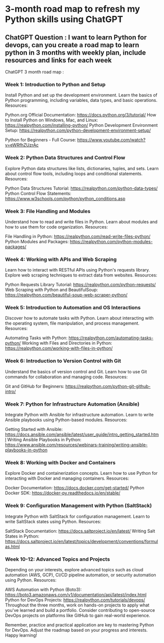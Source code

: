 # 3-month road map to refresh my Python skills using ChatGPT

## ChatGPT Question : I want to learn Python for devops, can you create a road map to learn python in 3 months with weekly plan, include resources and links for each week

ChatGPT 3 month road map :

### Week 1: Introduction to Python and Setup

Install Python and set up the development environment.
Learn the basics of Python programming, including variables, data types, and basic operations.
Resources:

Python.org Official Documentation: https://docs.python.org/3/tutorial/
How to Install Python on Windows, Mac, and Linux: https://realpython.com/installing-python/
Python Development Environment Setup: https://realpython.com/python-development-environment-setup/

Python for Beginners - Full Course: https://www.youtube.com/watch?v=eWRfhZUzrAc

### Week 2: Python Data Structures and Control Flow

Explore Python data structures like lists, dictionaries, tuples, and sets.
Learn about control flow tools, including loops and conditional statements.
Resources:

Python Data Structures Tutorial: https://realpython.com/python-data-types/
Python Control Flow Statements: https://www.w3schools.com/python/python_conditions.asp

### Week 3: File Handling and Modules

Understand how to read and write files in Python.
Learn about modules and how to use them for code organization.
Resources:

File Handling in Python: https://realpython.com/read-write-files-python/
Python Modules and Packages: https://realpython.com/python-modules-packages/

### Week 4: Working with APIs and Web Scraping

Learn how to interact with RESTful APIs using Python's requests library.
Explore web scraping techniques to extract data from websites.
Resources:

Python Requests Library Tutorial: https://realpython.com/python-requests/
Web Scraping with Python and BeautifulSoup: https://realpython.com/beautiful-soup-web-scraper-python/

### Week 5: Introduction to Automation and OS Interactions

Discover how to automate tasks with Python.
Learn about interacting with the operating system, file manipulation, and process management.
Resources:

Automating Tasks with Python: https://realpython.com/automating-tasks-python/
Working with Files and Directories in Python: https://realpython.com/working-with-files-in-python/

### Week 6: Introduction to Version Control with Git

Understand the basics of version control and Git.
Learn how to use Git commands for collaboration and managing code.
Resources:

Git and GitHub for Beginners: https://realpython.com/python-git-github-intro/

### Week 7: Python for Infrastructure Automation (Ansible)

Integrate Python with Ansible for infrastructure automation.
Learn to write Ansible playbooks using Python-based modules.
Resources:

Getting Started with Ansible: https://docs.ansible.com/ansible/latest/user_guide/intro_getting_started.html
Writing Ansible Playbooks in Python: https://www.ansible.com/resources/webinars-training/writing-ansible-playbooks-in-python

### Week 8: Working with Docker and Containers

Explore Docker and containerization concepts.
Learn how to use Python for interacting with Docker and managing containers.
Resources:

Docker Documentation: https://docs.docker.com/get-started/
Python Docker SDK: https://docker-py.readthedocs.io/en/stable/

### Week 9: Configuration Management with Python (SaltStack)

Integrate Python with SaltStack for configuration management.
Learn to write SaltStack states using Python.
Resources:

SaltStack Documentation: https://docs.saltproject.io/en/latest/
Writing Salt States in Python: https://docs.saltproject.io/en/latest/topics/development/conventions/formulas.html

### Week 10-12: Advanced Topics and Projects

Depending on your interests, explore advanced topics such as cloud automation (AWS, GCP), CI/CD pipeline automation, or security automation using Python.
Resources:

AWS Automation with Python (Boto3): https://boto3.amazonaws.com/v1/documentation/api/latest/index.html
Python for DevOps Projects: https://realpython.com/tutorials/devops/
Throughout the three months, work on hands-on projects to apply what you've learned and build a portfolio. Consider contributing to open-source DevOps projects on platforms like GitHub to gain real-world experience.

Remember, practice and practical application are key to mastering Python for DevOps. Adjust the roadmap based on your progress and interests. Happy learning!
